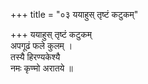 +++
title = "०३ ययाहुस् तृष्टं कटुकम्"

+++
ययाहुस् तृष्टं कटुकम्  
अपगूढं फले कुलम् ।  
तस्यै हिरण्यकेश्यै  
नमः कृण्मो अरातये ॥